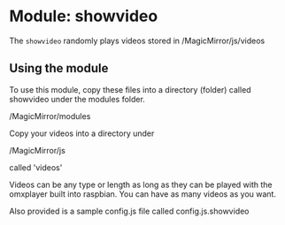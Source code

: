 # Module: showvideo
The `showvideo` randomly plays videos stored in 
/MagicMirror/js/videos


## Using the module

To use this module, copy these files into a directory (folder) called showvideo under the modules folder.

/MagicMirror/modules

Copy your videos into a directory under 

/MagicMirror/js

called 'videos' 

Videos can be any type or length as long as they can be played with the omxplayer built into raspbian. You can have as many videos as you want.

Also provided is a sample config.js file called config.js.showvideo
